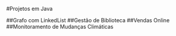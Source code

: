 #Projetos em Java

##Grafo com LinkedList
##Gestão de Biblioteca
##Vendas Online
##Monitoramento de Mudanças Climáticas